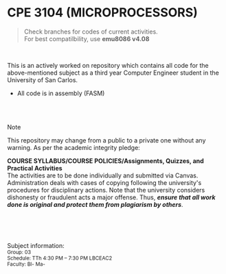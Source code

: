 # CPE 3104 (MICROPROCESSORS)
> Check branches for codes of current activities. <br>
> For best compatilbility, use **emu8086 v4.08**
<br>

This is an actively worked on repository which contains all code for the above-mentioned subject as a third year Computer Engineer student in the University of San Carlos.
 - All code is in assembly (FASM)
<br>

<br>

> [!NOTE]
> This repository may change from a public to a private one without any warning. As per the academic integrity pledge:
>
> **COURSE SYLLABUS/COURSE POLICIES/Assignments, Quizzes, and Practical Activities**
> <br>
> The activities are to be done individually and submitted via Canvas. Administration deals with cases of copying following the university's procedures for disciplinary actions. Note that the university considers dishonesty or fraudulent acts a major offense. Thus, ***ensure that all work done is original and protect them from plagiarism by others***.

<br><br><br>

Subject information: <br>
<sub> Group: 03 </sub> <br>
<sub> Schedule: TTh 4:30 PM – 7:30 PM LBCEAC2 </sub> <br>
<sub> Faculty: Bl- Ma- </sub> <br>
<br><br><br>
